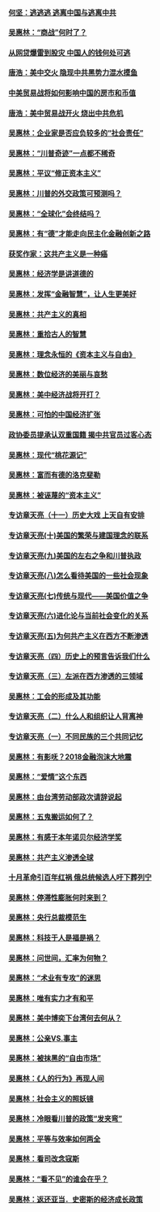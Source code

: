 #### [何坚：逃逃逃 逃离中国与逃离中共](../pages/nsc423/n10592891.md?t=10080031) 

#### [吴惠林：“商战”何时了？](../pages/nsc423/n10573558.md?t=10080031) 

#### [从网贷爆雷到股灾 中国人的钱何处可逃](../pages/nsc423/n10572800.md?t=10080031) 

#### [唐浩：美中交火 隐现中共黑势力混水摸鱼](../pages/nsc423/n10544040.md?t=10080031) 

#### [中美贸易战将如何影响中国的房市和币值](../pages/nsc423/n10543697.md?t=10080031) 

#### [唐浩：美中贸易战开火 烧出中共危机](../pages/nsc423/n10540126.md?t=10080031) 

#### [吴惠林：企业家是否应负较多的“社会责任”](../pages/nsc423/n10535022.md?t=10080031) 

#### [吴惠林：“川普奇迹”一点都不稀奇](../pages/nsc423/n10512808.md?t=10080031) 

#### [吴惠林：平议“修正资本主义”](../pages/nsc423/n10495724.md?t=10080031) 

#### [吴惠林：川普的外交政策可预测吗？](../pages/nsc423/n10462387.md?t=10080031) 

#### [吴惠林：“全球化”会终结吗？](../pages/nsc423/n10452838.md?t=10080031) 

#### [吴惠林：有“德”才能走向民主化金融创新之路](../pages/nsc423/n10432292.md?t=10080031) 

#### [获奖作家：这共产主义是一种癌](../pages/nsc423/n10431541.md?t=10080031) 

#### [吴惠林：经济学是讲道德的](../pages/nsc423/n10398014.md?t=10080031) 

#### [吴惠林：发挥“金融智慧”，让人生更美好](../pages/nsc423/n10375019.md?t=10080031) 

#### [吴惠林：共产主义的真相](../pages/nsc423/n10351394.md?t=10080031) 

#### [吴惠林：重拾古人的智慧](../pages/nsc423/n10337691.md?t=10080031) 

#### [吴惠林：理念永恒的《资本主义与自由》](../pages/nsc423/n10316274.md?t=10080031) 

#### [吴惠林：数位经济的美丽与哀愁](../pages/nsc423/n10292946.md?t=10080031) 

#### [吴惠林：美中经济战将开打？](../pages/nsc423/n10258825.md?t=10080031) 

#### [吴惠林：可怕的中国经济扩张](../pages/nsc423/n10219147.md?t=10080031) 

#### [政协委员提承认双重国籍 揭中共官员过客心态](../pages/nsc423/n10208809.md?t=10080031) 

#### [吴惠林：现代“桃花源记”](../pages/nsc423/n10185234.md?t=10080031) 

#### [吴惠林：富而有德的洛克斐勒](../pages/nsc423/n10142264.md?t=10080031) 

#### [吴惠林：被诬蔑的“资本主义”](../pages/nsc423/n10124816.md?t=10080031) 

#### [专访章天亮（十一）历史大戏 上天自有安排](../pages/nsc423/n10094905.md?t=10080031) 

#### [专访章天亮(十)美国的繁荣与建国理念的联系](../pages/nsc423/n10094899.md?t=10080031) 

#### [专访章天亮(九)美国的左右之争和川普执政](../pages/nsc423/n10094889.md?t=10080031) 

#### [专访章天亮(八)怎么看待美国的一些社会现象](../pages/nsc423/n10094857.md?t=10080031) 

#### [专访章天亮(七)传统与现代——美国价值之争](../pages/nsc423/n10093140.md?t=10080031) 

#### [专访章天亮(六)进化论与当前社会变化的关系](../pages/nsc423/n10092036.md?t=10080031) 

#### [专访章天亮(五)为何共产主义在西方不断渗透](../pages/nsc423/n10083620.md?t=10080031) 

#### [专访章天亮（四）历史上的预言告诉我们什么](../pages/nsc423/n10083606.md?t=10080031) 

#### [专访章天亮（三）左派在西方渗透的三领域](../pages/nsc423/n10081115.md?t=10080031) 

#### [吴惠林：工会的形成及其功能](../pages/nsc423/n10080633.md?t=10080031) 

#### [专访章天亮（二）什么人和组织让人背离神](../pages/nsc423/n10076637.md?t=10080031) 

#### [专访章天亮（一）不同民族的三个共同记忆](../pages/nsc423/n10074188.md?t=10080031) 

#### [吴惠林：有影呒？2018金融泡沫大地震](../pages/nsc423/n10040534.md?t=10080031) 

#### [吴惠林：“爱情”这个东西](../pages/nsc423/n10019423.md?t=10080031) 

#### [吴惠林：由台湾劳动部政次请辞说起](../pages/nsc423/n9979679.md?t=10080031) 

#### [吴惠林：五鬼搬运如何了？](../pages/nsc423/n9925338.md?t=10080031) 

#### [吴惠林：有感于本年诺贝尔经济学奖](../pages/nsc423/n9871883.md?t=10080031) 

#### [吴惠林：共产主义渗透全球](../pages/nsc423/n9812748.md?t=10080031) 

#### [十月革命引百年红祸 俄总统候选人吁下葬列宁](../pages/nsc423/n9810182.md?t=10080031) 

#### [吴惠林：停滞性膨胀何时来到？](../pages/nsc423/n9764136.md?t=10080031) 

#### [吴惠林：央行总裁模范生](../pages/nsc423/n9728134.md?t=10080031) 

#### [吴惠林：科技于人是福是祸？](../pages/nsc423/n9672982.md?t=10080031) 

#### [吴惠林：问世间，汇率为何物？](../pages/nsc423/n9621788.md?t=10080031) 

#### [吴惠林：“术业有专攻”的迷思](../pages/nsc423/n9580363.md?t=10080031) 

#### [吴惠林：唯有实力才有和平](../pages/nsc423/n9529599.md?t=10080031) 

#### [吴惠林：美中博奕下台湾何去何从？](../pages/nsc423/n9483598.md?t=10080031) 

#### [吴惠林：公亲VS.事主](../pages/nsc423/n9425637.md?t=10080031) 

#### [吴惠林：被抹黑的“自由市场”](../pages/nsc423/n9351545.md?t=10080031) 

#### [吴惠林：《人的行为》再现人间](../pages/nsc423/n9296339.md?t=10080031) 

#### [吴惠林：社会主义的照妖镜](../pages/nsc423/n9243460.md?t=10080031) 

#### [吴惠林：冷眼看川普的政策“发夹弯”](../pages/nsc423/n9120684.md?t=10080031) 

#### [吴惠林：平等与效率如何两全](../pages/nsc423/n9075430.md?t=10080031) 

#### [吴惠林：看司改念寇斯](../pages/nsc423/n9024915.md?t=10080031) 

#### [吴惠林：“看不见”的谁会在乎？](../pages/nsc423/n8977488.md?t=10080031) 

#### [吴惠林：返还亚当．史密斯的经济成长政策](../pages/nsc423/n8931896.md?t=10080031) 

